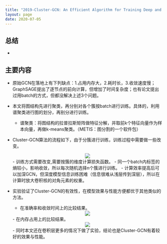 ```yaml
---
title: "2019-Cluster-GCN: An Efficient Algorithm for Training Deep and Large Graph Convolutional Networks "
layout: page
date: 2020-07-05
---
```


## 总结

- 

## 主要内容

- 原始GCN在落地上有下列缺点：1.占用内存大，2.耗时长，3.收敛速度慢；GraphSAGE提出了逐节点的前向计算，但增加了时间复杂度；也有论文提出过用batch的方式，但都没解决上述3个问题。

- 本文将图结构先进行聚类，再分别对各个簇按batch进行训练。具体的，利用谱聚类进行图的划分，再别分进行训练。
    - 谱聚类：将图结构的拉普拉斯矩阵做特征分解，并取前k个特征向量作为样本向量，再做k-means聚类。（METIS：图分割的一个软件包）

- Cluster-GCN算法的流程如下，由于分簇进行训练，训练过程中需要做一些改变。
    <div style="text-align: center"><img src="/wiki/attach/images/Cluster-GCN-01.png" style="max-width:200px"></div>
    - 训练方式需要改变,需要按簇的维度计算损失函数。
    - 同一个batch内标签的熵较小，影响收敛，所以每次随机选择n个簇进行训练。
    - 计算效率提高后可以加深GCN，但深度模型信息训练困难（信息很难从浅层传到深层），所以在计算时放大卷积核的对角元素的权重。
  
- 实验验证了Cluster-GCN的有效性，在模型效果与性能方便都优于其他类似的方法。
    - 在准确率和收敛时间上的比较结果。
    <div style="text-align: center"><img src="/wiki/attach/images/Cluster-GCN-02.png" style="max-width:200px"></div>
    - 在内存占用上的比较结果。
    <div style="text-align: center"><img src="/wiki/attach/images/Cluster-GCN-03.png" style="max-width:200px"></div>
    - 同时本文还在卷积层更多的情况下做了实验，结论也是Cluster-GCN有着较好的效果与性能。